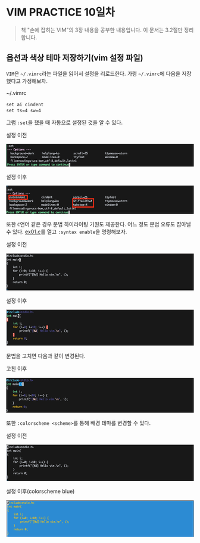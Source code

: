 # VIM PRACTICE 10일차

> 책 "손에 잡히는 VIM"의 3장 내용을 공부한 내용입니다. 이 문서는 3.2절만 정리합니다.

## 옵션과 색상 테마 저장하기(vim 설정 파일)

`VIM`은 `~/.vimrc`라는 파일을 읽어서 설정을 리로드한다. 가령 `~/.vimrc`에 다음을 저장했다고 가정해보자.

~/.vimrc
```
set ai cindent
set ts=4 sw=4
```

그럼 `:set`을 했을 때 자동으로 설정된 것을 알 수 있다.

설정 이전

![이전](./images/day10/01.png)

설정 이후

![이후](./images/day10/02.png)

또한 `C`언어 같은 경우 문법 하이라이팅 기원도 제공한다. 어느 정도 문법 오류도 잡아낼 수 있다. [ex01.c](https://github.com/gurumee92/vim-practice/blob/main/src/day10/ex01.c)를 열고 `:syntax enable`을 명령해보자.

설정 이전

![이전](./images/day10/03.png)

설정 이후

![이후](./images/day10/04.png)

문법을 고치면 다음과 같이 변경된다.

고친 이후

![고친이후](./images/day10/05.png)

또한 `:colorscheme <scheme>`를 통해 배경 테마를 변경할 수 있다.


설정 이전

![이전](./images/day10/06.png)

설정 이후(colorscheme blue)

![이후](./images/day10/07.png)
